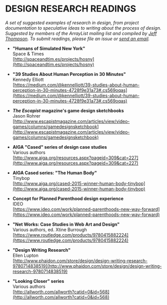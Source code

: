 
# DESIGN RESEARCH READINGS  

*A set of suggested examples of research in design, from project documentation to speculative ideas to writing about the process of design. Suggested by members of the ArrayList mailing list and compiled by [Jeff Thompson](http://www.jeffreythompson.org). To submit readings, please file an issue or [send an email](mailto:mail@jeffreythompson.org).*

* **"Humans of Simulated New York"**  
Space & Times  
[http://spaceandtim.es/projects/hosny](http://spaceandtim.es/projects/hosny)

* **"39 Studies About Human Perception in 30 Minutes"**  
Kennedy Elliott  
[https://medium.com/@kennelliott/39-studies-about-human-perception-in-30-minutes-4728f9e31a73#.cs569oqas](https://medium.com/@kennelliott/39-studies-about-human-perception-in-30-minutes-4728f9e31a73#.cs569oqas)

* ***The Escapist* magazine's game design sketchbooks**  
Jason Rohrer  
[http://www.escapistmagazine.com/articles/view/video-games/columns/gamedesignsketchbook](http://www.escapistmagazine.com/articles/view/video-games/columns/gamedesignsketchbook)

* **AIGA "Cased" series of design case studies**  
Various authors  
[http://www.aiga.org/resources.aspx?pageid=309&cat=227](http://www.aiga.org/resources.aspx?pageid=309&cat=227)

* **AIGA Cased series: "The Human Body"**  
Tinybop  
[http://www.aiga.org/cased-2015-winner-human-body-tinybop](http://www.aiga.org/cased-2015-winner-human-body-tinybop)

* **Concept for Planned Parenthood design experience**  
IDEO  
[https://www.ideo.com/work/planned-parenthoods-new-way-forward](https://www.ideo.com/work/planned-parenthoods-new-way-forward)

* **"Net Works: Case Studies in Web Art and Design"**  
Various authors, ed. Xtine Burrough  
[https://www.routledge.com/products/9780415882224](https://www.routledge.com/products/9780415882224)

* **"Design Writing Research"**  
Ellen Lupton  
[http://www.phaidon.com/store/design/design-writing-research-9780714838519](http://www.phaidon.com/store/design/design-writing-research-9780714838519)

* **"Looking Closer" series**  
Various authors  
[http://allworth.com/allworth?catid=0&id=568](http://allworth.com/allworth?catid=0&id=568)

